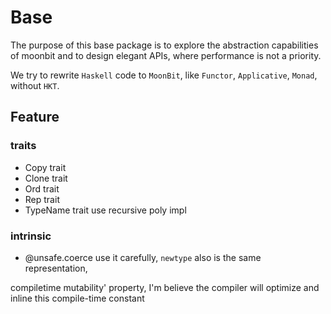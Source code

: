 # Base

The purpose of this base package is to explore the abstraction capabilities of moonbit and to design elegant APIs, where performance is not a priority. 

We try to rewrite `Haskell` code to `MoonBit`, like `Functor`, `Applicative`, `Monad`, without `HKT`.

## Feature

### traits
* Copy trait
* Clone trait
* Ord trait
* Rep trait 
* TypeName trait         use recursive poly impl

### intrinsic 
* @unsafe.coerce         use it carefully, `newtype` also is the same representation, 

compiletime mutability' property, I'm believe the compiler will optimize and inline this compile-time constant